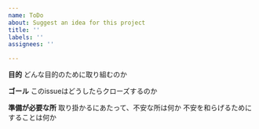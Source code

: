 ```yaml
---
name: ToDo
about: Suggest an idea for this project
title: ''
labels: ''
assignees: ''

---
```


**目的**
どんな目的のために取り組むのか

**ゴール**
このissueはどうしたらクローズするのか

**準備が必要な所**
取り掛かるにあたって、不安な所は何か
不安を和らげるためにすることは何か
